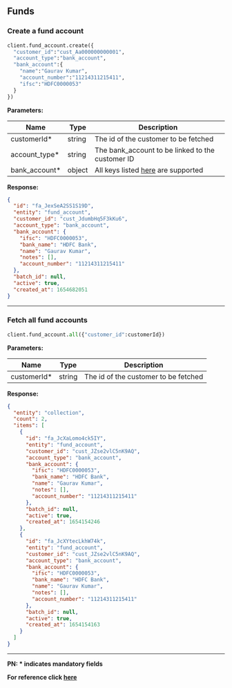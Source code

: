 ## Funds

### Create a fund account

```py
client.fund_account.create({
  "customer_id":"cust_Aa000000000001",
  "account_type":"bank_account",
  "bank_account":{
    "name":"Gaurav Kumar",
    "account_number":"11214311215411",
    "ifsc":"HDFC0000053"
  }
})
```

**Parameters:**

| Name           | Type   | Description                                                                                                                         |
| -------------- | ------ | ----------------------------------------------------------------------------------------------------------------------------------- |
| customerId\*   | string | The id of the customer to be fetched                                                                                                |
| account_type\* | string | The bank_account to be linked to the customer ID                                                                                    |
| bank_account\* | object | All keys listed [here](https://razorpay.com/docs/payments/customers/customer-fund-account-api/#create-a-fund-account) are supported |

**Response:**

```json
{
  "id": "fa_JexSeA2SS1S19D",
  "entity": "fund_account",
  "customer_id": "cust_JdumbHq5F3kKu6",
  "account_type": "bank_account",
  "bank_account": {
    "ifsc": "HDFC0000053",
    "bank_name": "HDFC Bank",
    "name": "Gaurav Kumar",
    "notes": [],
    "account_number": "11214311215411"
  },
  "batch_id": null,
  "active": true,
  "created_at": 1654682051
}
```

---

### Fetch all fund accounts

```py
client.fund_account.all({"customer_id":customerId})
```

**Parameters:**

| Name         | Type   | Description                          |
| ------------ | ------ | ------------------------------------ |
| customerId\* | string | The id of the customer to be fetched |

**Response:**

```json
{
  "entity": "collection",
  "count": 2,
  "items": [
    {
      "id": "fa_JcXaLomo4ck5IY",
      "entity": "fund_account",
      "customer_id": "cust_JZse2vlC5nK9AQ",
      "account_type": "bank_account",
      "bank_account": {
        "ifsc": "HDFC0000053",
        "bank_name": "HDFC Bank",
        "name": "Gaurav Kumar",
        "notes": [],
        "account_number": "11214311215411"
      },
      "batch_id": null,
      "active": true,
      "created_at": 1654154246
    },
    {
      "id": "fa_JcXYtecLkhW74k",
      "entity": "fund_account",
      "customer_id": "cust_JZse2vlC5nK9AQ",
      "account_type": "bank_account",
      "bank_account": {
        "ifsc": "HDFC0000053",
        "bank_name": "HDFC Bank",
        "name": "Gaurav Kumar",
        "notes": [],
        "account_number": "11214311215411"
      },
      "batch_id": null,
      "active": true,
      "created_at": 1654154163
    }
  ]
}
```

---

**PN: \* indicates mandatory fields**

**For reference click
[here](https://razorpay.com/docs/payments/customers/customer-fund-account-api/)**
